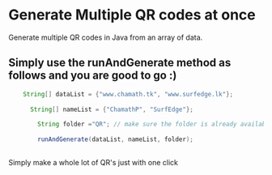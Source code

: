 # Generate Multiple QR codes at once
Generate multiple QR codes in Java from an array of data.

## Simply use the runAndGenerate method as follows and you are good to go :) 

```java
    String[] dataList = {"www.chamath.tk", "www.surfedge.lk"};
		 
	  String[] nameList = {"ChamathP", "SurfEdge"};
		
		String folder ="QR"; // make sure the folder is already available 
		
		runAndGenerate(dataList, nameList, folder);
    
```

Simply make a whole lot of QR's just with one click
